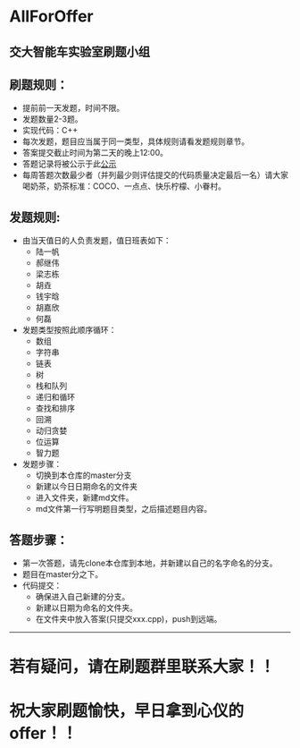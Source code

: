 # AllForOffer
交大智能车实验室刷题小组
---
## 刷题规则：
- 提前前一天发题，时间不限。
- 发题数量2-3题。
- 实现代码：C++
- 每次发题，题目应当属于同一类型，具体规则请看发题规则章节。
- 答案提交截止时间为第二天的晚上12:00。
- 答题记录将被公示于此[公示](https://github.com/sjtu-cybersmart/AllForOffer/wiki)
- 每周答题次数最少者（并列最少则评估提交的代码质量决定最后一名）请大家喝奶茶，奶茶标准：COCO、一点点、快乐柠檬、小眷村。

## 发题规则:
- 由当天值日的人负责发题，值日班表如下：
  - 陆一帆
  - 郝继伟
  - 梁志栋
  - 胡垚
  - 钱宇晗
  - 胡嘉欣
  - 何磊
- 发题类型按照此顺序循环：
  - 数组
  - 字符串
  - 链表
  - 树
  - 栈和队列
  - 递归和循环
  - 查找和排序
  - 回溯
  - 动归贪婪
  - 位运算
  - 智力题
- 发题步骤：
  - 切换到本仓库的master分支
  - 新建以今日日期命名的文件夹
  - 进入文件夹，新建md文件。
  - md文件第一行写明题目类型，之后描述题目内容。

## 答题步骤：
- 第一次答题，请先clone本仓库到本地，并新建以自己的名字命名的分支。
- 题目在master分之下。
- 代码提交：
  - 确保进入自己新建的分支。
  - 新建以日期为命名的文件夹。
  - 在文件夹中放入答案(只提交xxx.cpp)，push到远端。

---
# 若有疑问，请在刷题群里联系大家！！
# 祝大家刷题愉快，早日拿到心仪的offer！！
